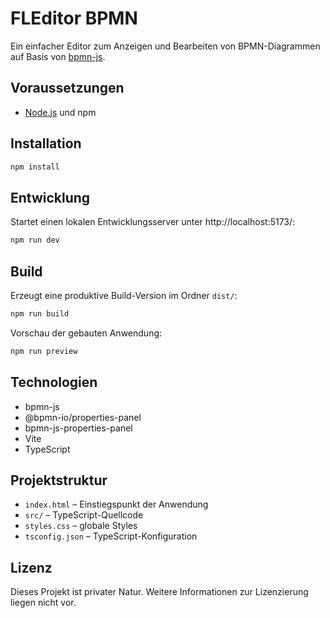 # FLEditor BPMN

Ein einfacher Editor zum Anzeigen und Bearbeiten von BPMN-Diagrammen auf Basis von [bpmn-js](https://github.com/bpmn-io/bpmn-js).

## Voraussetzungen

- [Node.js](https://nodejs.org/) und npm

## Installation

```bash
npm install
```

## Entwicklung

Startet einen lokalen Entwicklungsserver unter http://localhost:5173/:

```bash
npm run dev
```

## Build

Erzeugt eine produktive Build-Version im Ordner `dist/`:

```bash
npm run build
```

Vorschau der gebauten Anwendung:

```bash
npm run preview
```

## Technologien

- bpmn-js
- @bpmn-io/properties-panel
- bpmn-js-properties-panel
- Vite
- TypeScript

## Projektstruktur

- `index.html` – Einstiegspunkt der Anwendung
- `src/` – TypeScript-Quellcode
- `styles.css` – globale Styles
- `tsconfig.json` – TypeScript-Konfiguration

## Lizenz

Dieses Projekt ist privater Natur. Weitere Informationen zur Lizenzierung liegen nicht vor.
